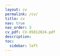 ```yaml
---
layout: cv
permalink: /cv/
title: cv
nav: true
nav_order: 3
cv_pdf: CV-05012024.pdf
description: 
toc:
  sidebar: left
---
```

